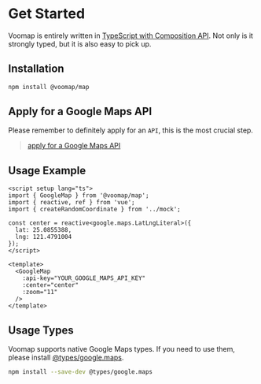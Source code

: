 # Get Started

Voomap is entirely written in [TypeScript with Composition API](https://vuejs.org/guide/typescript/composition-api.html). Not only is it strongly typed, but it is also easy to pick up.

## Installation

```bash
npm install @voomap/map
```

## Apply for a Google Maps API

Please remember to definitely apply for an `API`, this is the most crucial step.

> [apply for a Google Maps API](https://developers.google.com/maps/documentation/javascript/get-api-key)

## Usage Example

```vue
<script setup lang="ts">
import { GoogleMap } from '@voomap/map';
import { reactive, ref } from 'vue';
import { createRandomCoordinate } from '../mock';

const center = reactive<google.maps.LatLngLiteral>({
  lat: 25.0855388,
  lng: 121.4791004
});
</script>

<template>
  <GoogleMap
    :api-key="YOUR_GOOGLE_MAPS_API_KEY"
    :center="center"
    :zoom="11"
  />
</template>
```

## Usage Types

Voomap supports native Google Maps types. If you need to use them, please install [@types/google.maps](https://www.npmjs.com/package/@types/google.maps).

```bash
npm install --save-dev @types/google.maps
```

